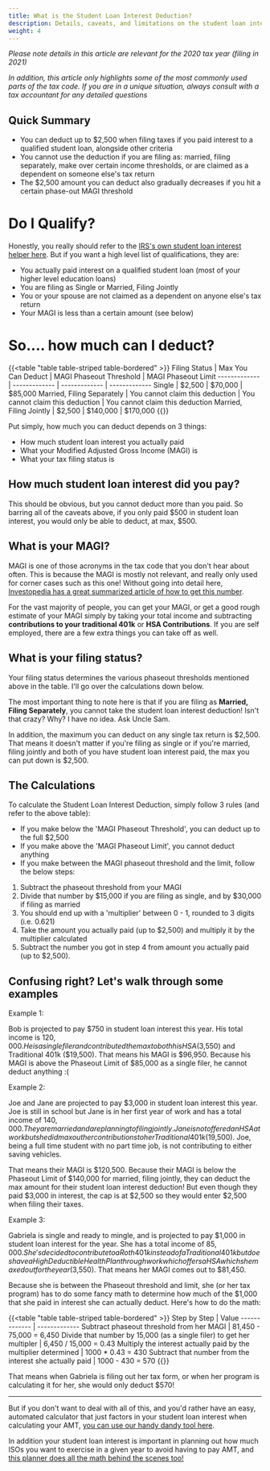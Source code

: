 ```yaml
---
title: What is the Student Loan Interest Deduction?
description: Details, caveats, and limitations on the student loan interest deduction
weight: 4
---
```

_Please note details in this article are relevant for the 2020 tax year (filing in 2021)_

_In addition, this article only highlights some of the most commonly used parts of the tax code. If you are in a unique situation, always consult with a tax accountant for any detailed questions_

Quick Summary
-----

- You can deduct up to $2,500 when filing taxes if you paid interest to a qualified student loan, alongside other criteria
- You cannot use the deduction if you are filing as: married, filing separately, make over certain income thresholds, or are claimed as a dependent on someone else's tax return
- The $2,500 amount you can deduct also gradually decreases if you hit a certain phase-out MAGI threshold

Do I Qualify?
====
Honestly, you really should refer to the [IRS's own student loan interest helper here](https://www.irs.gov/help/ita/can-i-claim-a-deduction-for-student-loan-interest). But if you want a high level list of qualifications, they are:

- You actually paid interest on a qualified student loan (most of your higher level education loans)
- You are filing as Single or Married, Filing Jointly
- You or your spouse are not claimed as a dependent on anyone else's tax return
- Your MAGI is less than a certain amount (see below)

So.... how much can I deduct?
====

{{<table "table table-striped table-bordered" >}}
  Filing Status | Max You Can Deduct | MAGI Phaseout Threshold | MAGI Phaseout Limit 
  ------------- | ------------- | ------------- | -------------
 Single | $2,500 | $70,000 | $85,000
 Married, Filing Separately | You cannot claim this deduction | You cannot claim this deduction | You cannot claim this deduction
 Married, Filing Jointly | $2,500 | $140,000 | $170,000
{{</table>}}

Put simply, how much you can deduct depends on 3 things:

- How much student loan interest you actually paid
- What your Modified Adjusted Gross Income (MAGI) is
- What your tax filing status is

How much student loan interest did you pay?
----
This should be obvious, but you cannot deduct more than you paid. So barring all of the caveats above, if you only paid $500 in student loan interest, you would only be able to deduct, at max, $500.

What is your MAGI?
----
MAGI is one of those acronyms in the tax code that you don't hear about often. This is because the MAGI is mostly not relevant, and really only used for corner cases such as this one! Without going into detail here, [Investopedia has a great summarized article of how to get this number](https://www.investopedia.com/terms/m/magi.asp). 

For the vast majority of people, you can get your MAGI, or get a good rough estimate of your MAGI simply by taking your total income and subtracting **contributions to your traditional 401k** or **HSA Contributions**. If you are self employed, there are a few extra things you can take off as well.

What is your filing status?
----
Your filing status determines the various phaseout thresholds mentioned above in the table. I'll go over the calculations down below. 

The most important thing to note here is that if you are filing as **Married, Filing Separately**, you cannot take the student loan interest deduction! Isn't that crazy? Why? I have no idea. Ask Uncle Sam.

In addition, the maximum you can deduct on any single tax return is $2,500. That means it doesn't matter if you're filing as single or if you're married, filing jointly and both of you have student loan interest paid, the max you can put down is $2,500.

The Calculations
----
To calculate the Student Loan Interest Deduction, simply follow 3 rules (and refer to the above table):

- If you make below the 'MAGI Phaseout Threshold', you can deduct up to the full $2,500
- If you make above the 'MAGI Phaseout Limit', you cannot deduct anything
- If you make between the MAGI phaseout threshold and the limit, follow the below steps:

1. Subtract the phaseout threshold from your MAGI
2. Divide that number by $15,000 if you are filing as single, and by $30,000 if filing as married
3. You should end up with a 'multiplier' between 0 - 1, rounded to 3 digits (i.e. 0.621)
4. Take the amount you actually paid (up to $2,500) and multiply it by the multiplier calculated
5. Subtract the number you got in step 4 from amount you actually paid (up to $2,500).

Confusing right? Let's walk through some examples
----
Example 1: 

Bob is projected to pay $750 in student loan interest this year. His total income is $120,000. He is a single filer and contributed the max to both his HSA ($3,550) and Traditional 401k ($19,500). That means his MAGI is $96,950. Because his MAGI is above the Phaseout Limit of $85,000 as a single filer, he cannot deduct anything :(

Example 2: 

Joe and Jane are projected to pay $3,000 in student loan interest this year. Joe is still in school but Jane is in her first year of work and has a total income of $140,000. They are married and are planning to filing jointly. Jane is not offered an HSA at work but she did max out her contributions to her Traditional 401k ($19,500). Joe, being a full time student with no part time job, is not contributing to either saving vehicles. 

That means their MAGI is $120,500. Because their MAGI is below the Phaseout Limit of $140,000 for married, filing jointly, they can deduct the max amount for their student loan interest deduction! But even though they paid $3,000 in interest, the cap is at $2,500 so they would enter $2,500 when filing their taxes.

Example 3:

Gabriela is single and ready to mingle, and is projected to pay $1,000 in student loan interest for the year. She has a total income of $85,000. She's decided to contribute to a Roth 401k instead of a Traditional 401k but does have a High Deductible Health Plan through work which offers a HSA which she maxed out for the year ($3,550). That means her MAGI comes out to $81,450.

Because she is between the Phaseout threshold and limit, she (or her tax program) has to do some fancy math to determine how much of the $1,000 that she paid in interest she can actually deduct. Here's how to do the math:

{{<table "table table-striped table-bordered" >}}
  Step by Step | Value
  ------------- | -------------
 Subtract phaseout threshold from her MAGI | 81,450 - 75,000 = 6,450
 Divide that number by 15,000 (as a single filer) to get her multipler | 6,450 / 15,000 = 0.43
 Multiply the interest actually paid by the multiplier determined | 1000 * 0.43 = 430
 Subtract that number from the interest she actually paid | 1000 - 430 = 570
{{</table>}}

That means when Gabriela is filing out her tax form, or when her program is calculating it for her, she would only deduct $570!

------------------------------

But if you don't want to deal with all of this, and you'd rather have an easy, automated calculator that just factors in your student loan interest when calculating your AMT, [you can use our handy dandy tool here](/amt-calculator). 

In addition your student loan interest is important in planning out how much ISOs you want to exercise in a given year to avoid having to pay AMT, and [this planner does all the math behind the scenes too!](/iso-exercise-planner)